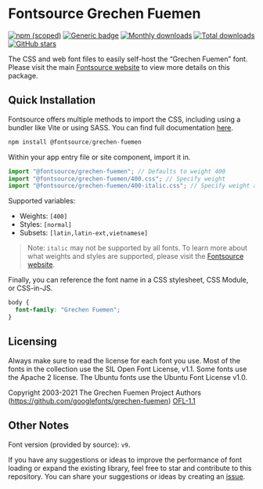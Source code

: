 # Fontsource Grechen Fuemen

[![npm (scoped)](https://img.shields.io/npm/v/@fontsource/grechen-fuemen?color=brightgreen)](https://www.npmjs.com/package/@fontsource/grechen-fuemen) [![Generic badge](https://img.shields.io/badge/fontsource-passing-brightgreen)](https://github.com/fontsource/fontsource) [![Monthly downloads](https://badgen.net/npm/dm/@fontsource/grechen-fuemen)](https://github.com/fontsource/fontsource) [![Total downloads](https://badgen.net/npm/dt/@fontsource/grechen-fuemen)](https://github.com/fontsource/fontsource) [![GitHub stars](https://img.shields.io/github/stars/fontsource/fontsource.svg?style=social&label=Star)](https://github.com/fontsource/fontsource/stargazers)

The CSS and web font files to easily self-host the “Grechen Fuemen” font. Please visit the main [Fontsource website](https://fontsource.org/fonts/grechen-fuemen) to view more details on this package.

## Quick Installation

Fontsource offers multiple methods to import the CSS, including using a bundler like Vite or using SASS. You can find full documentation [here](https://fontsource.org/docs/getting-started/introduction).

```javascript
npm install @fontsource/grechen-fuemen
```

Within your app entry file or site component, import it in.

```javascript
import "@fontsource/grechen-fuemen"; // Defaults to weight 400
import "@fontsource/grechen-fuemen/400.css"; // Specify weight
import "@fontsource/grechen-fuemen/400-italic.css"; // Specify weight and style
```

Supported variables:
- Weights: `[400]`
- Styles: `[normal]`
- Subsets: `[latin,latin-ext,vietnamese]`

> Note: `italic` may not be supported by all fonts. To learn more about what weights and styles are supported, please visit the [Fontsource website](https://fontsource.org/fonts/grechen-fuemen).

Finally, you can reference the font name in a CSS stylesheet, CSS Module, or CSS-in-JS.

```css
body {
  font-family: "Grechen Fuemen";
}
```

## Licensing
Always make sure to read the license for each font you use. Most of the fonts in the collection use the SIL Open Font License, v1.1. Some fonts use the Apache 2 license. The Ubuntu fonts use the Ubuntu Font License v1.0.

Copyright 2003-2021 The Grechen Fuemen Project Authors (https://github.com/googlefonts/grechen-fuemen)
[OFL-1.1](https://openfontlicense.org)

## Other Notes
Font version (provided by source): `v9`.

If you have any suggestions or ideas to improve the performance of font loading or expand the existing library, feel free to star and contribute to this repository. You can share your suggestions or ideas by creating an [issue](https://github.com/fontsource/fontsource/issues).